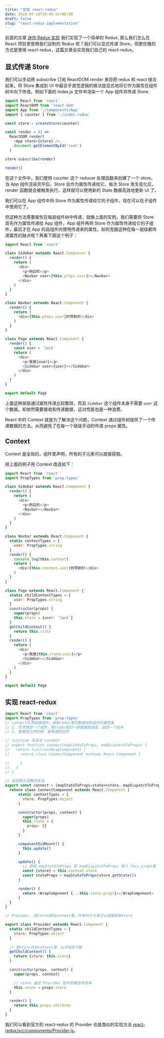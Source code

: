 ```yaml
---
title: "实现 react-redux"
date: 2018-07-18T20:45:52+08:00
draft: false
slug: "react-redux-implementation"
---
```


前面的文章 [迷你 Redux 实现](ijs.me/2018/07/14/mini-redux-implemention/) 我们实现了一个简单的 Redux, 那么我们怎么在 React 项目里使用我们自制的 Redux 呢？我们可以显式传递 Store，但更优雅的方式是使用 react-redux，这篇文章会实现我们自己的 react-redux。

## 显式传递 Store

我们可以手动用 subscribe 订阅 ReactDOM.render 来将把 redux 和 react 结合起来，将 Store 集成到 UI 中最合乎直觉逻辑的做法是显式地将它作为属性在组件树中向下传递。例如下面的 index.js 文件中渲染一个 App 组件并传递 Store:

```js
import React from 'react'
import ReactDOM from 'react-dom'
import App from './components/App'
import { counter } from './index.redux'

const store = createStore(counter)

const render = () => 
  ReactDOM.render(
    <App store={store} />,
    document.getElementById('root')
  )

store.subscribe(render)

render()
```

在这个文件中，我们使用 counter 这个 reducer 处理函数来创建了一个 store，当 App 组件渲染完毕后，Store 会作为属性传递给它。每次 Store 发生变化后，render 函数就会被触发执行，这样就可以使用新的 State 数据高效地更新 UI 了。

我们可以在 App 组件中将 Store 作为属性传递给它的子组件，现在可以在子组件中使用它了。

但这种方法需要属性在每层组件树中传递，就像上面的实例，我们需要把 Store 首先作为属性传递给 App 组件，App 组件再把 Store 作为属性传递给它的子组件，最后才在 App 的自组件内使用传递来的属性。如何克服这种在每一层级都传递属性的缺点呢？再看下面这个例子：

```js
import React from 'react'

class Sidebar extends React.Component {
  render() {
    return (
      <div>
        <p>侧边栏</p>
        <Navbar user={this.props.user}></Navbar>
      </div>
    )
  }
}

class Navbar extends React.Component {
  render() {
    return (
      <div>{this.props.user}的导航栏</div>
    )
  }
}

class Page extends React.Component {
  render() {
    const user = 'Jack'
    return (
      <div>
        <p>我是{user}</p>
        <Sidebar user={user}></Sidebar>
      </div>
    )
  }
}

export default Page
```

上面这种层层通过属性传递比较繁琐，而且 `Sidebar` 这个组件本身不需要 `user` 这个数据，却依然需要接收和传递数据，这对性能也是一种浪费。

React 中的 Context 就是为了解决这个问题，Context 通过组件树提供了一个传递数据的方法，从而避免了在每一个层级手动的传递 props 属性。

## Context

Context 是全局的，组件里声明，所有的子元素可以直接获取。

把上面的例子用 Context 改造如下：

```js
import React from 'react'
import PropTypes from 'prop-types'

class Sidebar extends React.Component {
  render() {
    return (
      <div>
        <p>侧边栏</p>
        <Navbar></Navbar>
      </div>
    )
  }
}

class Navbar extends React.Component {
  static contextTypes = {
    user: PropTypes.string
  }
  render() {
    console.log(this.context)
    return (
      <div>{this.context.user}的导航栏</div>
    )
  }
}

class Page extends React.Component {
  static childContextTypes = {
    user: PropTypes.string
  }
  constructor(props) {
    super(props)
    this.state = {user: 'Jack'}
  }
  getChildContext() {
    return this.state
  }
  render() {
    return (
      <div>
        <p>我是{this.state.user}</p>
        <Sidebar></Sidebar>
      </div>
    )
  }
}

export default Page
```

## 实现 react-redux

```js
import React from 'react'
import PropTypes from 'prop-types'
// connect负责链接组件，給到redux里的数据放到组件的属性里
// 1. 负责接受一个组件，把state里的一些数据放进去，返回一个组件
// 2. 数据变化的时候，能够通知组件

// function 写法写 connect
// export function connect(mapStateToProps, mapDispatchToProps) {
//   return function(WrapComponent) {
//     return class ConnectComponent extends React.Component {

//     }
//   }
// }

// 双层箭头函数的写法
export const connect = (mapStateToProps=state=>state, mapDispatchToProps={}) => (WrapComponent) => {
  return class ConnectComponent extends React.Component {
      static contextTypes = {
        store: PropTypes.object
      }

      constructor(props, context) {
        super(props)
        this.state = {
          props: {}
        }
      }

      componentDidMount() {
        this.update()
      }

      update() {
        // 获取 mapStateToProps 和 mapDispatchToProps 放入 this.props里
        const {store} = this.context.store
        const stateProps = mapStateToProps(store.getState())
      }

      render() {
        return <WrapComponent {...this.state.props}></WrapComponent>
      }
  }
}

// Provider, 把store放到context里，所有的子元素可以直接取到store

export class Provider extends React.Component {
  static childContextTypes = {
    store: PropTypes.object
  }
  
  // 把store存到context里，让子组件可取
  getChildContext() {
    return {store: this.store}
  }

  constructor(props, context) {
    super(props, context)

    // store 通过 Provider 组件的属性传进来
    this.store = props.store
  }

  render() {
    return this.props.children
  }
}
```

我们可以看到官方的 react-redux 的 Provider 也是类似的实现方法 [react-redux/src/components/Provider.js](https://github.com/reduxjs/react-redux/blob/master/src/components/Provider.js)。